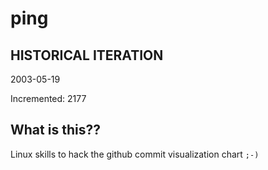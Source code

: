 # ping

## HISTORICAL ITERATION
2003-05-19

Incremented: 2177

## What is this?? 
Linux skills to hack the github commit visualization chart `;-)`
